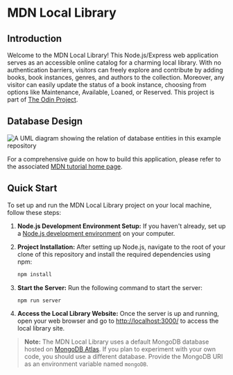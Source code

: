 # MDN Local Library

## Introduction
Welcome to the MDN Local Library! This Node.js/Express web application serves as an accessible online catalog for a charming local library. With no authentication barriers, visitors can freely explore and contribute by adding books, book instances, genres, and authors to the collection. Moreover, any visitor can easily update the status of a book instance, choosing from options like Maintenance, Available, Loaned, or Reserved. This project is part of [The Odin Project](https://github.com/m-ngr/The-Odin-Project).

## Database Design
![A UML diagram showing the relation of database entities in this example repository](https://raw.githubusercontent.com/mdn/express-locallibrary-tutorial/main/public/images/Library%20Website%20-%20Mongoose_Express.png)

For a comprehensive guide on how to build this application, please refer to the associated [MDN tutorial home page](https://developer.mozilla.org/en-US/docs/Learn/Server-side/Express_Nodejs/Tutorial_local_library_website).

## Quick Start

To set up and run the MDN Local Library project on your local machine, follow these steps:

1. **Node.js Development Environment Setup:**
   If you haven't already, set up a [Node.js development environment](https://wiki.developer.mozilla.org/en-US/docs/Learn/Server-side/Express_Nodejs/development_environment) on your computer.

2. **Project Installation:**
   After setting up Node.js, navigate to the root of your clone of this repository and install the required dependencies using npm:

   ```bash
   npm install
   ```
3. **Start the Server:**
   Run the following command to start the server:

   ```bash
   npm run server
   ```
4. **Access the Local Library Website:**
   Once the server is up and running, open your web browser and go to <http://localhost:3000/> to access the local library site.

> **Note:** The MDN Local Library uses a default MongoDB database hosted on [MongoDB Atlas](https://www.mongodb.com/cloud/atlas). If you plan to experiment with your own code, you should use a different database. Provide the MongoDB URI as an environment variable named `mongoDB`.


